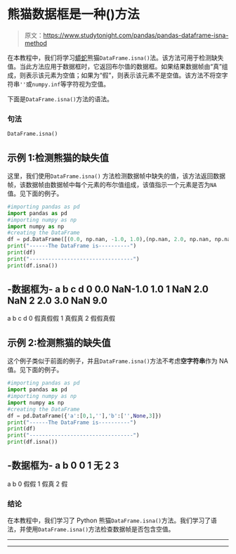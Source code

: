 # 熊猫数据框是一种()方法

> 原文：<https://www.studytonight.com/pandas/pandas-dataframe-isna-method>

在本教程中，我们将学习[蟒蛇](https://www.studytonight.com/python/getting-started-with-python)熊猫`DataFrame.isna()`法。该方法可用于检测缺失值。当此方法应用于数据框时，它返回布尔值的数据框。如果结果数据帧由“真”组成，则表示该元素为空值；如果为“假”，则表示该元素不是空值。该方法不将空字符串`''`或`numpy.inf`等字符视为空值。

下面是`DataFrame.isna()`方法的语法。

### 句法

```py
DataFrame.isna()
```

## 示例 1:检测熊猫的缺失值

这里，我们使用`DataFrame.isna()` 方法检测数据帧中缺失的值，该方法返回数据帧，该数据帧由数据帧中每个元素的布尔值组成，该值指示一个元素是否为`NA` 值。见下面的例子。

```py
#importing pandas as pd
import pandas as pd
#importing numpy as np
import numpy as np
#creating the DataFrame
df = pd.DataFrame([(0.0, np.nan, -1.0, 1.0),(np.nan, 2.0, np.nan, np.nan),(2.0, 3.0, np.nan, 9.0),],columns=list('abcd'))
print("------The DataFrame is----------")
print(df)
print("---------------------------------")
print(df.isna())
```

-数据框为-
a b c d
0 0.0 NaN-1.0 1.0
1 NaN 2.0 NaN
2 2.0 3.0 NaN 9.0
-
a b c d
0 假真假假
1 真假真
2 假假真假

## 示例 2:检测熊猫的缺失值

这个例子类似于前面的例子，并且`DataFrame.isna()`方法不考虑**空字符串**作为 NA 值。见下面的例子。

```py
#importing pandas as pd
import pandas as pd
#importing numpy as np
import numpy as np
#creating the DataFrame
df = pd.DataFrame({'a':[0,1,''],'b':['',None,3]})
print("------The DataFrame is----------")
print(df)
print("---------------------------------")
print(df.isna())
```

-数据框为-
a b
0 0
1 无
2 3
-
a b
0 假假
1 假真
2 假

### 结论

在本教程中，我们学习了 Python 熊猫`DataFrame.isna()`方法。我们学习了语法，并使用`DataFrame.isna()`方法检查数据帧是否包含空值。

* * *

* * *